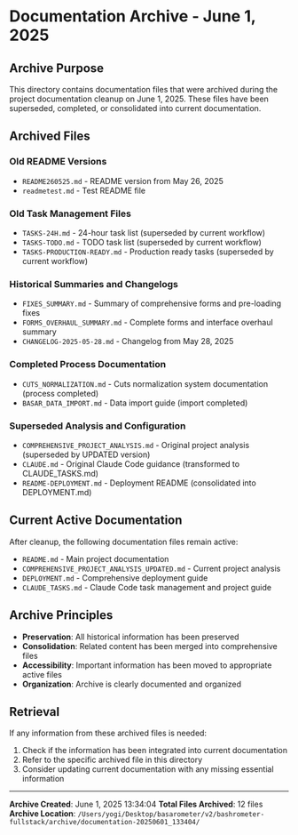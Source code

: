 # Documentation Archive - June 1, 2025

## Archive Purpose
This directory contains documentation files that were archived during the project documentation cleanup on June 1, 2025. These files have been superseded, completed, or consolidated into current documentation.

## Archived Files

### Old README Versions
- `README260525.md` - README version from May 26, 2025
- `readmetest.md` - Test README file

### Old Task Management Files
- `TASKS-24H.md` - 24-hour task list (superseded by current workflow)
- `TASKS-TODO.md` - TODO task list (superseded by current workflow)
- `TASKS-PRODUCTION-READY.md` - Production ready tasks (superseded by current workflow)

### Historical Summaries and Changelogs
- `FIXES_SUMMARY.md` - Summary of comprehensive forms and pre-loading fixes
- `FORMS_OVERHAUL_SUMMARY.md` - Complete forms and interface overhaul summary
- `CHANGELOG-2025-05-28.md` - Changelog from May 28, 2025

### Completed Process Documentation
- `CUTS_NORMALIZATION.md` - Cuts normalization system documentation (process completed)
- `BASAR_DATA_IMPORT.md` - Data import guide (import completed)

### Superseded Analysis and Configuration
- `COMPREHENSIVE_PROJECT_ANALYSIS.md` - Original project analysis (superseded by UPDATED version)
- `CLAUDE.md` - Original Claude Code guidance (transformed to CLAUDE_TASKS.md)
- `README-DEPLOYMENT.md` - Deployment README (consolidated into DEPLOYMENT.md)

## Current Active Documentation
After cleanup, the following documentation files remain active:
- `README.md` - Main project documentation
- `COMPREHENSIVE_PROJECT_ANALYSIS_UPDATED.md` - Current project analysis
- `DEPLOYMENT.md` - Comprehensive deployment guide
- `CLAUDE_TASKS.md` - Claude Code task management and project guide

## Archive Principles
- **Preservation**: All historical information has been preserved
- **Consolidation**: Related content has been merged into comprehensive files
- **Accessibility**: Important information has been moved to appropriate active files
- **Organization**: Archive is clearly documented and organized

## Retrieval
If any information from these archived files is needed:
1. Check if the information has been integrated into current documentation
2. Refer to the specific archived file in this directory
3. Consider updating current documentation with any missing essential information

---
**Archive Created**: June 1, 2025 13:34:04
**Total Files Archived**: 12 files
**Archive Location**: `/Users/yogi/Desktop/basarometer/v2/bashrometer-fullstack/archive/documentation-20250601_133404/`